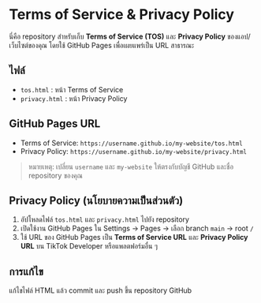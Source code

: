 # Terms of Service & Privacy Policy

นี่คือ repository สำหรับเก็บ **Terms of Service (TOS)** และ **Privacy Policy** ของแอป/เว็บไซต์ของคุณ โดยใช้ GitHub Pages เพื่อเผยแพร่เป็น URL สาธารณะ

## ไฟล์
- `tos.html` : หน้า Terms of Service
- `privacy.html` : หน้า Privacy Policy

## GitHub Pages URL
- Terms of Service: `https://username.github.io/my-website/tos.html`
- Privacy Policy: `https://username.github.io/my-website/privacy.html`

> หมายเหตุ: เปลี่ยน `username` และ `my-website` ให้ตรงกับบัญชี GitHub และชื่อ repository ของคุณ

## Privacy Policy (นโยบายความเป็นส่วนตัว)
1. อัปโหลดไฟล์ `tos.html` และ `privacy.html` ไปยัง repository
2. เปิดใช้งาน GitHub Pages ใน Settings → Pages → เลือก branch `main` → root `/`
3. ใช้ URL ของ GitHub Pages เป็น **Terms of Service URL** และ **Privacy Policy URL** บน TikTok Developer หรือแพลตฟอร์มอื่น ๆ

## การแก้ไข
แก้ไขไฟล์ HTML แล้ว commit และ push ขึ้น repository GitHub
